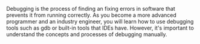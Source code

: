 Debugging is the process of finding an fixing errors in software that prevents it from running correctly.
As you become a more advanced programmer and an industry engineer, you will learn how to use debugging tools such as gdb or built-in tools that IDEs have.
However, it's important to understand the concepts and processes of debugging manually.
